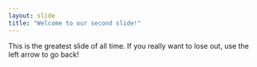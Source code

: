 ```yaml
---
layout: slide
title: "Welcome to our second slide!"
---
```

This is the greatest slide of all time.
If you really want to lose out, use the left arrow to go back!

